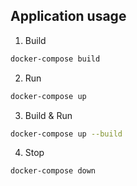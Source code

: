 ## Application usage

1. Build
```bash
docker-compose build
```

2. Run
```bash
docker-compose up
```

3. Build & Run
```bash
docker-compose up --build
```

4. Stop
``` bash
docker-compose down
```
